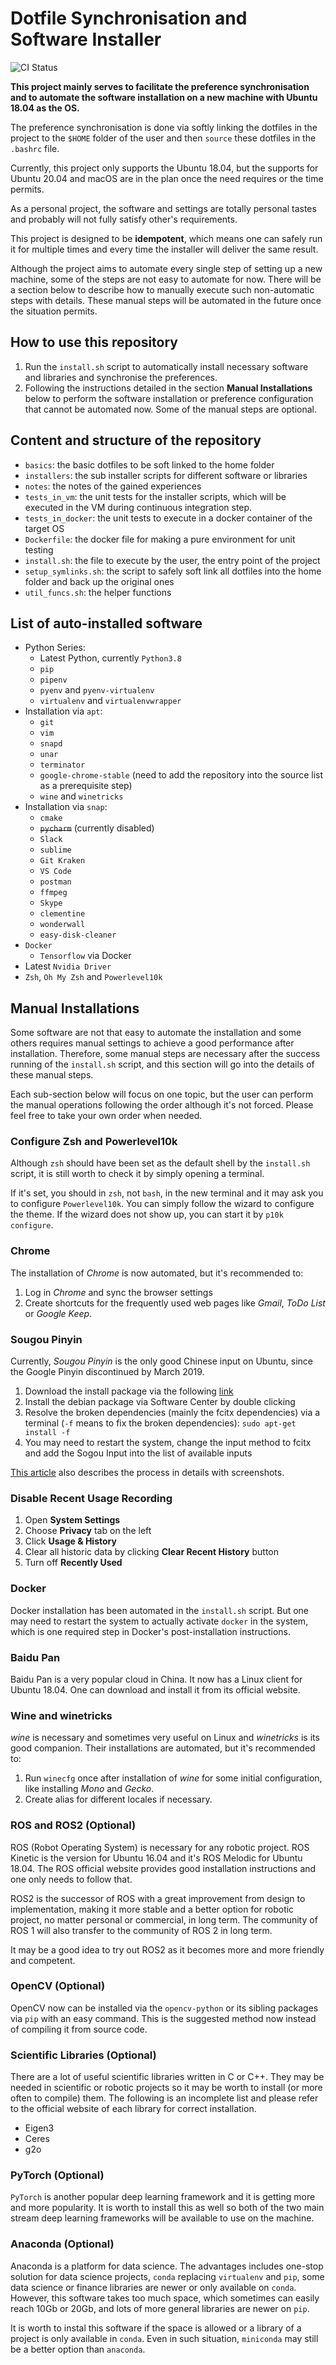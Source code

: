 # Dotfile Synchronisation and Software Installer

![CI Status](https://github.com/mosckital/dotfiles/workflows/CI/badge.svg)

**This project mainly serves to facilitate the preference synchronisation and to automate the software installation on a new machine with Ubuntu 18.04 as the OS.**

The preference synchronisation is done via softly linking the dotfiles in the project to the `$HOME` folder of the user and then `source` these dotfiles in the `.bashrc` file.

Currently, this project only supports the Ubuntu 18.04, but the supports for Ubuntu 20.04 and macOS are in the plan once the need requires or the time permits.

As a personal project, the software and settings are totally personal tastes and probably will not fully satisfy other's requirements.

This project is designed to be **idempotent**, which means one can safely run it for multiple times and every time the installer will deliver the same result.

Although the project aims to automate every single step of setting up a new machine, some of the steps are not easy to automate for now. There will be a section below to describe how to manually execute such non-automatic steps with details. These manual steps will be automated in the future once the situation permits.

## How to use this repository

1. Run the `install.sh` script to automatically install necessary software and libraries and synchronise the preferences.
2. Following the instructions detailed in the section **Manual Installations** below to perform the software installation or preference configuration that cannot be automated now. Some of the manual steps are optional.

## Content and structure of the repository

- `basics`: the basic dotfiles to be soft linked to the home folder
- `installers`: the sub installer scripts for different software or libraries
- `notes`: the notes of the gained experiences
- `tests_in_vm`: the unit tests for the installer scripts, which will be executed in the VM during continuous integration step.
- `tests_in_docker`: the unit tests to execute in a docker container of the target OS
- `Dockerfile`: the docker file for making a pure environment for unit testing
- `install.sh`: the file to execute by the user, the entry point of the project
- `setup_symlinks.sh`: the script to safely soft link all dotfiles into the home folder and back up the original ones
- `util_funcs.sh`: the helper functions

## List of auto-installed software

- Python Series:
  - Latest Python, currently `Python3.8`
  - `pip`
  - `pipenv`
  - `pyenv` and `pyenv-virtualenv`
  - `virtualenv` and `virtualenvwrapper`
- Installation via `apt`:
  - `git`
  - `vim`
  - `snapd`
  - `unar`
  - `terminator`
  - `google-chrome-stable` (need to add the repository into the source list as a prerequisite step)
  - `wine` and `winetricks`
- Installation via `snap`:
  - `cmake`
  - ~~`pycharm`~~ (currently disabled)
  - `Slack`
  - `sublime`
  - `Git Kraken`
  - `VS Code`
  - `postman`
  - `ffmpeg`
  - `Skype`
  - `clementine`
  - `wonderwall`
  - `easy-disk-cleaner`
- `Docker`
  - `Tensorflow` via Docker
- Latest `Nvidia Driver`
- `Zsh`, `Oh My Zsh` and `Powerlevel10k`

## Manual Installations

Some software are not that easy to automate the installation and some others requires manual settings to achieve a good performance after installation. Therefore, some manual steps are necessary after the success running of the `install.sh` script, and this section will go into the details of these manual steps.

Each sub-section below will focus on one topic, but the user can perform the manual operations following the order although it's not forced. Please feel free to take your own order when needed.

### Configure Zsh and Powerlevel10k

Although `zsh` should have been set as the default shell by the `install.sh` script, it is still worth to check it by simply opening a terminal.

If it's set, you should in `zsh`, not `bash`, in the new terminal and it may ask you to configure `Powerlevel10k`. You can simply follow the wizard to configure the theme. If the wizard does not show up, you can start it by `p10k configure`.

### Chrome

The installation of *Chrome* is now automated, but it's recommended to:

1. Log in *Chrome* and sync the browser settings
2. Create shortcuts for the frequently used web pages like *Gmail*, *ToDo List* or *Google Keep*.

### Sougou Pinyin

Currently, *Sougou Pinyin* is the only good Chinese input on Ubuntu, since the Google Pinyin discontinued by March 2019.

1. Download the install package via the following [link](https://pinyin.sogou.com/linux/?r=pinyin)
2. Install the debian package via Software Center by double clicking
3. Resolve the broken dependencies (mainly the fcitx dependencies) via a terminal (`-f` means to fix the broken dependencies): `sudo apt-get install -f`
4. You may need to restart the system, change the input method to fcitx and add the Sogou Input into the list of available inputs

[This article](https://zhuanlan.zhihu.com/p/34270907) also describes the process in details with screenshots.

### Disable Recent Usage Recording

1. Open **System Settings**
2. Choose **Privacy** tab on the left
3. Click **Usage & History**
4. Clear all historic data by clicking **Clear Recent History** button
5. Turn off **Recently Used**

### Docker

Docker installation has been automated in the `install.sh` script. But one may need to restart the system to actually activate `docker` in the system, which is one required step in Docker's post-installation instructions.

### Baidu Pan

Baidu Pan is a very popular cloud in China. It now has a Linux client for Ubuntu 18.04. One can download and install it from its official website.

### Wine and winetricks

*wine* is necessary and sometimes very useful on Linux and *winetricks* is its good companion. Their installations are automated, but it's recommended to:

1. Run `winecfg` once after installation of *wine* for some initial configuration, like installing *Mono* and *Gecko*.
2. Create alias for different locales if necessary.

### ROS and ROS2 (Optional)

ROS (Robot Operating System) is necessary for any robotic project. ROS Kinetic is the version for Ubuntu 16.04 and it's ROS Melodic for Ubuntu 18.04. The ROS official website provides good installation instructions and one only needs to follow that.

ROS2 is the successor of ROS with a great improvement from design to implementation, making it more stable and a better option for robotic project, no matter personal or commercial, in long term. The community of ROS 1 will also transfer to the community of ROS 2 in long term.

It may be a good idea to try out ROS2 as it becomes more and more friendly and competent.

### OpenCV (Optional)

OpenCV now can be installed via the `opencv-python` or its sibling packages via `pip` with an easy command. This is the suggested method now instead of compiling it from source code.

### Scientific Libraries (Optional)

There are a lot of useful scientific libraries written in C or C++. They may be needed in scientific or robotic projects so it may be worth to install (or more often to compile) them. The following is an incomplete list and please refer to the official website of each library for correct installation.

- Eigen3
- Ceres
- g2o

### PyTorch (Optional)

`PyTorch` is another popular deep learning framework and it is getting more and more popularity. It is worth to install this as well so both of the two main stream deep learning frameworks will be available to use on the machine.

### Anaconda (Optional)

Anaconda is a platform for data science. The advantages includes one-stop solution for data science projects, `conda` replacing `virtualenv` and `pip`, some data science or finance libraries are newer or only available on `conda`. However, this software takes too much space, which sometimes can easily reach 10Gb or 20Gb, and lots of more general libraries are newer on `pip`.

It is worth to instal this software if the space is allowed or a library of a project is only available in `conda`. Even in such situation, `miniconda` may still be a better option than `anaconda`.
